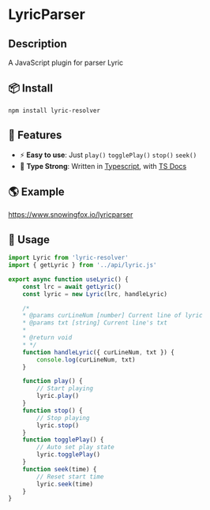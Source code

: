 # LyricParser

## Description
A JavaScript plugin for parser Lyric


## 📦 Install

```bash
npm install lyric-resolver
```

## 🔋 Features

- ⚡ **Easy to use**: Just `play()` `togglePlay()` `stop()` `seek()`
- 🦾 **Type Strong**: Written in [Typescript](https://www.typescriptlang.org/), with [TS Docs](https://github.com/microsoft/tsdoc)

## 🌎 Example
https://www.snowingfox.io/lyricparser

## 🦄 Usage

```js
import Lyric from 'lyric-resolver'
import { getLyric } from '../api/lyric.js'

export async function useLyric() {
    const lrc = await getLyric()
    const lyric = new Lyric(lrc, handleLyric)

    /*
    * @params curLineNum [number] Current line of lyric
    * @params txt [string] Current line's txt
    * 
    * @return void
    * */
    function handleLyric({ curLineNum, txt }) {
        console.log(curLineNum, txt)
    }

    function play() {
        // Start playing
        lyric.play()
    }
    function stop() {
        // Stop playing
        lyric.stop()
    }
    function togglePlay() {
        // Auto set play state
        lyric.togglePlay()
    }
    function seek(time) {
        // Reset start time
        lyric.seek(time)
    }
}
```
